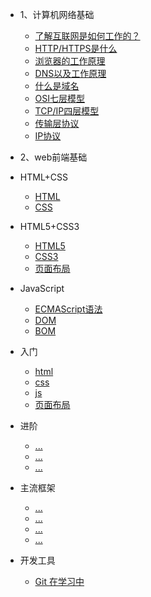 - 1、计算机网络基础

  - [了解互联网是如何工作的？](work/1、计算机网络基础/1了解互联网是如何工作的.md)
  - [HTTP/HTTPS是什么](work/1、计算机网络基础/2HTTPHTTPS是什么.md)
  - [浏览器的工作原理](work/1、计算机网络基础/3浏览器的工作原理.md)
  - [DNS以及工作原理](work/1、计算机网络基础/4DNS以及工作原理.md)
  - [什么是域名](work/1、计算机网络基础/5什么是域名什么是主机.md)
  - [OSI七层模型](work/1、计算机网络基础/6OS七层模型.md)
  - [TCP/IP四层模型](work/1、计算机网络基础/7TCPIP四层模型.md)
  - [传输层协议](work/1、计算机网络基础/8传输层协议.md)
  - [IP协议](work/1、计算机网络基础/ip协议.md) 

- 2、web前端基础
 - HTML+CSS
  
 	- [HTML](work/前端基础/html.md) 
 	- [CSS](work/前端基础/css.md) 
	
  - HTML5+CSS3
  
 	- [HTML5](work/前端基础/html5.md) 
 	- [CSS3](work/前端基础/css3.md) 
 	- [页面布局](work/页面布局/PageLayout.md)
	
	
	
  - JavaScript
  
 	- [ECMAScript语法](work/前端基础/ECMAScript.md) 
 	- [DOM](work/前端基础/DOM.md) 
 	- [BOM](work/前端基础/BOM.md) 












- 入门
  - [html](work/前端基础/html.md)
  - [css](work/前端基础/css.md)
  - [js](work/前端基础/js.md)
  - [页面布局](work/页面布局/PageLayout.md)
- 进阶
  - [...](cdn.md) 
  - [...](cdn.md) 
  - [...](cdn.md) 
- 主流框架
  - [...](cdn.md)
  - [...](cdn.md)
  - [...](cdn.md)
  - [...](cdn.md)
- 开发工具
  - [Git 在学习中](cdn.md)
